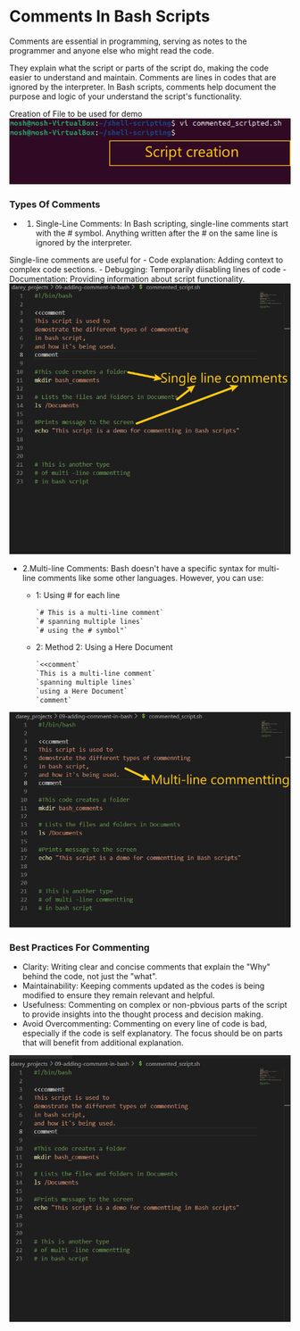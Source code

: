# Comments In Bash Scripts

Comments are essential in programming, serving as notes to the programmer and anyone else who might read the code.

They explain what the script or parts of the script do, making the code easier to understand and maintain.
Comments are lines in codes that are ignored by the interpreter. In Bash scripts, comments help document the purpose and logic of your understand the script's functionality.

Creation of File to be used for demo
![script-creation](screenshots/4-script-creation.png)

### Types Of Comments

- 1. Single-Line Comments: In Bash scripting, single-line comments start with the # symbol. Anything written after the # on the same line is ignored by the interpreter.

Single-line comments are useful for
    - Code explanation: Adding context to complex code sections.
    - Debugging: Temporarily diisabling lines of code
    - Documentation: Providing information about script functionality.
![single-line](screenshots/1-single-line.png)

- 2.Multi-line Comments: Bash doesn't have a specific syntax for multi-line comments like some other languages. However, you can use:

  - 1: Using # for each line

        `# This is a multi-line comment`
        `# spanning multiple lines`
        `# using the # symbol"`
  - 2: Method 2: Using a Here Document

        `<<comment`
        `This is a multi-line comment`
        `spanning multiple lines`
        `using a Here Document`
        `comment`
        
![multi-line](screenshots/2-multiline-comment.png)

### Best Practices For Commenting

- Clarity: Writing clear and concise comments that explain the "Why" behind the code, not just the "what".
- Maintainability: Keeping comments updated as the codes is being modified to ensure they remain relevant and helpful.
- Usefulness: Commenting on complex or non-pbvious parts of the script to provide insights into the thought process and decision making.
- Avoid Overcommenting: Commenting on every line of code is bad, especially if the code is self explanatory. The focus should be on parts that will benefit from additional explanation.

![full-script](screenshots/3-commented_script.png)
